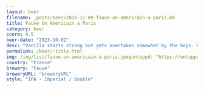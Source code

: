 ```yaml
---
layout: beer
filename: _posts/beer/2016-11-09-fauve-un-americain-a-paris.md
title: Fauve Un Américain à Paris
category: beer
score: 8.5
beer-date: "2023-10-02"
desc: "Vanilla starts strong but gets overtaken somewhat by the hops. Heavy tropical aroma but not as strong in taste"
permalink: /beer/:title.html
img: /img/list/fauve-un-americain-a-paris.jpeguntappd: "https://untappd.com/b/fauve-un-americain-a-paris/5343615"
country: "France"
brewery: "Fauve"
breweryURL: "breweryURL"
style: "IPA - Imperial / Double"
---
```

